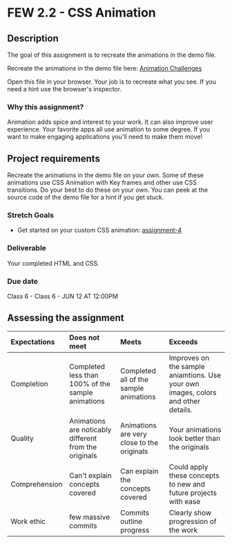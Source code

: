 # FEW 2.2 - CSS Animation

## Description 

The goal of this assignment is to recreate the animations in the demo file. 

Recreate the animations in the demo file here: [Animation Challenges](assignment-03-Animation.html)

Open this file in your browser. Your job is to recreate what you see. If you need a hint use the browser's inspector. 

### Why this assignment?

Animation adds spice and interest to your work. It can also improve user experience. Your favorite apps all use animation to some degree. If you want to make engaging applications you'll need to make them move!

## Project requirements

Recreate the animations in the demo file on your own. Some of these animations use CSS Animation with Key frames and other use CSS transitions. Do your best to do these on your own. You can peek at the source code of the demo file for a hint if you get stuck.

### Stretch Goals
- Get started on your custom CSS animation: [assignment-4](assignment-04-Animate-Logo.md)

### Deliverable

Your completed HTML and CSS. 

### Due date

Class 6 - Class 6 - JUN 12 AT 12:00PM

## Assessing the assignment

| Expectations | Does not meet              | Meets                 | Exceeds                          |
|:-------------|:---------------------------|:----------------------|:---------------------------------|
| Completion   | Completed less than 100% of the sample animations | Completed all of the sample animations | Improves on the sample aniamtions. Use your own images, colors and other details. |
| Quality      | Animations are noticably different from the originals | Animations are very close to the originals | Your animations look better than the originals |
| Comprehension| Can't explain concepts covered | Can explain the concepts covered | Could apply these concepts to new and future projects with ease |
| Work ethic | few massive commits | Commits outline progress | Clearly show progression of the work |
